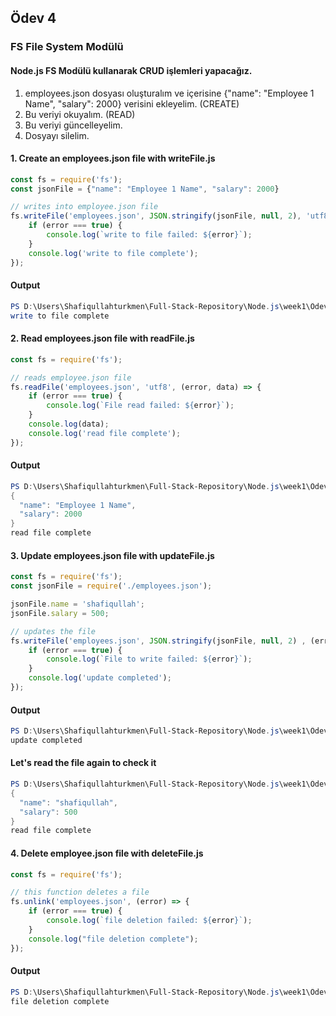 ## Ödev 4
### FS File System Modülü
#### Node.js FS Modülü kullanarak CRUD işlemleri yapacağız.
1. employees.json dosyası oluşturalım ve içerisine {"name": "Employee 1 Name", "salary": 2000} verisini ekleyelim. (CREATE)
2. Bu veriyi okuyalım. (READ)
3. Bu veriyi güncelleyelim.
4. Dosyayı silelim.

#### 1. Create an employees.json file with writeFile.js
```js
const fs = require('fs');
const jsonFile = {"name": "Employee 1 Name", "salary": 2000}

// writes into employee.json file
fs.writeFile('employees.json', JSON.stringify(jsonFile, null, 2), 'utf8', (error, data) => {
    if (error === true) {
        console.log(`write to file failed: ${error}`);
    }
    console.log('write to file complete');
});
```

#### Output
```powershell
PS D:\Users\Shafiqullahturkmen\Full-Stack-Repository\Node.js\week1\Ödev_4_FS_Modülü_Çalışması> node writeFile.js
write to file complete
```

#### 2. Read employees.json file with readFile.js
```js
const fs = require('fs');

// reads employee.json file
fs.readFile('employees.json', 'utf8', (error, data) => {
    if (error === true) {
        console.log(`File read failed: ${error}`);
    }
    console.log(data);
    console.log('read file complete');
});
```

#### Output
```powershell
PS D:\Users\Shafiqullahturkmen\Full-Stack-Repository\Node.js\week1\Ödev_4_FS_Modülü_Çalışması> node readFile.js
{
  "name": "Employee 1 Name",
  "salary": 2000
}
read file complete
```

#### 3. Update employees.json file with updateFile.js
```js
const fs = require('fs');
const jsonFile = require('./employees.json');

jsonFile.name = 'shafiqullah';
jsonFile.salary = 500;

// updates the file
fs.writeFile('employees.json', JSON.stringify(jsonFile, null, 2) , (error) => {
    if (error === true) {
        console.log(`File to write failed: ${error}`);
    }
    console.log('update completed');
});
```

#### Output
```powershell
PS D:\Users\Shafiqullahturkmen\Full-Stack-Repository\Node.js\week1\Ödev_4_FS_Modülü_Çalışması> node updateFile.js
update completed
```

#### Let's read the file again to check it
```powershell
PS D:\Users\Shafiqullahturkmen\Full-Stack-Repository\Node.js\week1\Ödev_4_FS_Modülü_Çalışması> node readFile.js
{
  "name": "shafiqullah",
  "salary": 500
}
read file complete
```

#### 4. Delete employee.json file with deleteFile.js
```js
const fs = require('fs');

// this function deletes a file
fs.unlink('employees.json', (error) => {
    if (error === true) {
        console.log(`file deletion failed: ${error}`);
    }
    console.log("file deletion complete");
});
```

#### Output
```powershell
PS D:\Users\Shafiqullahturkmen\Full-Stack-Repository\Node.js\week1\Ödev_4_FS_Modülü_Çalışması> node deleteFile.js
file deletion complete
```
